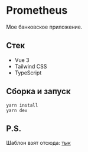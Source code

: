 # Prometheus

Мое банковское приложение.

## Стек

- Vue 3
- Tailwind CSS
- TypeScript

## Сборка и запуск

```
yarn install
yarn dev
```

## P.S.

Шаблон взят отсюда: [тык](https://github.com/Uninen/vite-ts-tailwind-starter)
